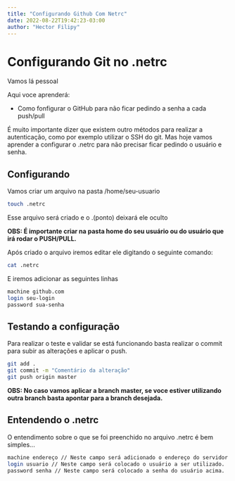 ```yaml
---
title: "Configurando Github Com Netrc"
date: 2022-08-22T19:42:23-03:00
author: "Hector Filipy"
---
```


# Configurando Git no .netrc

Vamos lá pessoal

Aqui voce aprenderá:

* Como fonfigurar o GitHub para não ficar pedindo a senha a cada push/pull

É muito importante dizer que existem outro métodos para realizar a autenticação, como por exemplo utilizar o SSH do git. Mas hoje vamos aprender a configurar o .netrc para não precisar ficar pedindo o usuário e senha.

## Configurando

Vamos criar um arquivo na pasta /home/seu-usuario

```bash
touch .netrc
```

Esse arquivo será criado e o .(ponto) deixará ele oculto

**OBS: É importante criar na pasta **home** do seu usuário ou do usuário que irá rodar o PUSH/PULL.**

Após criado o arquivo iremos editar ele digitando o seguinte comando:

```bash
cat .netrc
```

E iremos adicionar as seguintes linhas

```bash
machine github.com
login seu-login
password sua-senha
```

## Testando a configuração

Para realizar o teste e validar se está funcionando basta realizar o commit para subir as alterações e aplicar o push.

```bash
git add .
git commit -m "Comentário da alteração"
git push origin master
```

**OBS: No caso vamos aplicar a branch master, se voce estiver utilizando outra branch basta apontar para a branch desejada.**

## Entendendo o .netrc

O entendimento sobre o que se foi preenchido no arquivo .netrc é bem simples...

```bash
machine endereço // Neste campo será adicionado o endereço do servidor pra onde deseja realizar o push/pull.
login usuario // Neste campo será colocado o usuário a ser utilizado.
password senha // Neste campo será colocado a senha do usuário acima.
```


